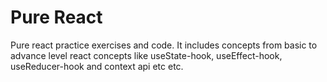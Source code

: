 # Pure React
 Pure react practice exercises and code. It includes concepts from basic to advance level react concepts like useState-hook, useEffect-hook, useReducer-hook and context api etc etc.  
